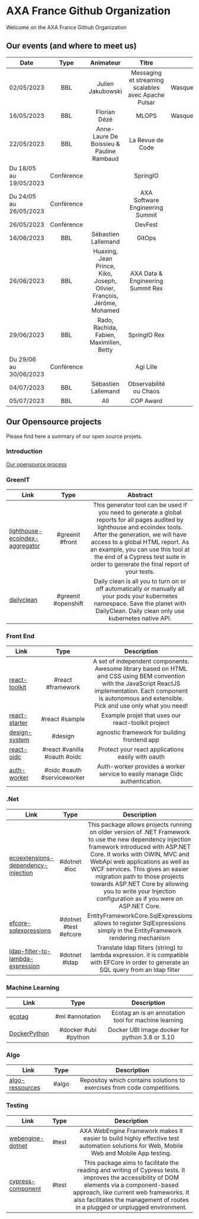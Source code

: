 # AXA France Github Organization

Welcome on the AXA France Github Organization

## Our events (and where to meet us)

| Date                      |    Type           |  Animateur                                    | Titre                                 |  Lieu                 |
|---                        |:-:                |:-:                                            |:-:                                    |--:                    |
| 02/05/2023                | BBL               | Julien Jakubowski                             |  Messaging et streaming scalables avec Apache Pulsar          | Wasquehal/Playground/Teams  |
| 16/05/2023                | BBL               | Florian Dézé                                  |  MLOPS                                | Wasquehal/Playground/Teams  |
| 22/05/2023                | BBL               | Anne-Laure De Boissieu & Pauline Rambaud      | La Revue de Code                      | Teams                 |
| Du 18/05 au 19/05/2023    | Conférence        |                                               | SpringIO                              | Barcelone             |
| Du 24/05 au 26/05/2023    | Conférence        |                                               | AXA Software Engineering Summit       | Cologne               |
| 26/05/2023                | Conférence        |                                               | DevFest                               | Lille                 |
| 16/06/2023                | BBL               | Sébastien Lallemand                             |  GitOps          | Teams  |
| 26/06/2023                | BBL               | Huaxing, Jean Prince, Kiko, Joseph, Olivier, François, Jérôme, Mohamed                           |  AXA Data & Engineering Summit Rex          | Teams  |
| 29/06/2023                | BBL               | Rado, Rachida, Fabien, Maximilien, Betty                             |  SpringIO Rex          | Teams  |
| Du 29/06 au 30/06/2023    | Conférence        |                                               | Agi Lille      | Lille               |
| 04/07/2023                | BBL               | Sébastien Lallemand                             |  Observabilité ou Chaos           | Teams  |
| 05/07/2023                | BBL               | All                         |  COP Award           | Teams  |

## Our Opensource projects

Please find here a summary of our open source projets.

### Introduction

[Our opensource process](https://github.com/AxaFrance/oss-workflow)

### GreenIT

| Link                                                               |    Type      |  Abstract                                                                      | 
|---                                                                 |:-:           |:-:                                                                                |
| [lighthouse-ecoindex-aggregator](https://github.com/AxaFrance/lighthouse-ecoindex-aggregator)  | #greenit #front           | This generator tool can be used if you need to generate a global reports for all pages audited by lighthouse and ecoindex tools. After the generation, we will have access to a global HTML report. As an example, you can use this tool at the end of a Cypress test suite in order to generate the final report of your tests.  |
| [dailyclean](https://github.com/AxaFrance/dailyclean)  | #greenit #openshift          | Daily clean is all you to turn on or off automatically or manually all your pods your kubernetes namespace. Save the planet with DailyClean. Daily clean only use kubernetes native API.   |

### Front End

| Link                                                               |    Type      |  Description                                                                      | 
|---                                                                 |:-:           |:-:                                                                                |
| [react-toolkit](https://github.com/AxaFrance/react-toolkit)  | #react #framework             | A set of independent components. Awesome library based on HTML and CSS using BEM convention with the JavaScript ReactJS implementation. Each component is autonomous and extensible. Pick and use only what you need!   |
| [react-starter](https://github.com/AxaFrance/react-starter)  | #react #sample             | Example projet that uses our react-toolkit project   |
| [design-system](https://github.com/AxaFrance/design-system)  | #design              | agnostic framework for building frontend app   |
| [react-oidc](https://github.com/AxaFrance/react-oidc)  | #react #vanilla #oauth #oidc             | Protect your react applications easily with oauth    |
| [auth-worker](https://github.com/AxaFrance/auth-worker)  | #oidc #oauth #serviceworker            | Auth-worker provides a worker service to easily manage Oidc authentication.    |


### .Net

| Link                                                               |    Type      |  Description                                                                      | 
|---                                                                 |:-:           |:-:                                                                                |
| [ecoextensions-dependency-injection](https://github.com/AxaFrance/extensions-dependency-injection)  | #dotnet #ioc            | This package allows projects running on older version of .NET Framework to use the new dependency injection framework introduced with ASP.NET Core. It works with OWIN, MVC and WebApi web applications as well as WCF services. This gives an easier migration path to those projects towards ASP.NET Core by allowing you to write your Injection configuration as if you were on ASP.NET Core.   |
| [efcore-sqlexpressions](https://github.com/AxaFrance/efcore-sqlexpressions)  |#dotnet #test #efcore            | EntityFrameworkCore.SqlExpressions allows to register SqlExpressions simply in the EntityFramework rendering mechanism |
| [ldap-filter-to-lambda-expression](https://github.com/AxaFrance/ldap-filter-to-lambda-expression)  | #dotnet #ldap            | Translate ldap filters (string) to lambda expression. it is compatible with EFCore in order to generate an SQL query from an ldap filter    |


### Machine Learning

| Link                                                               |    Type      |  Description                                                                      | 
|---                                                                 |:-:           |:-:                                                                                |
| [ecotag](https://github.com/AxaFrance/ecotag)  | #ml #annotation             | Ecotag an is an annotation tool for machine learning   |
| [DockerPython](https://github.com/AxaFrance/DockerPython)  | #docker #ubi #python             | Docker UBI Image docker for python 3.8 or 3.10    |


### Algo

| Link                                                               |    Type      |  Description                                                                      | 
|---                                                                 |:-:           |:-:                                                                                |
| [algo-ressources](https://github.com/AxaFrance/algo-ressources)  | #algo             | Repositoy which contains solutions to exercises from code competitions.   |


### Testing

| Link                                                               |    Type      |  Description                                                                      | 
|---                                                                 |:-:           |:-:                                                                                |
| [webengine-dotnet](https://github.com/AxaFrance/webengine-dotnet)  | #test             | AXA WebEngine Framework makes it easier to build highly effective test automation solutions for Web, Mobile Web and Mobile App testing.   |
| [cypress-component](https://github.com/AxaFrance/cypress-component)  | #test             | This package aims to facilitate the reading and writing of Cypress tests. It improves the accessibility of DOM elements via a component-based approach, like current web frameworks. It also facilitates the management of routes in a plugged or unplugged environment.   |
